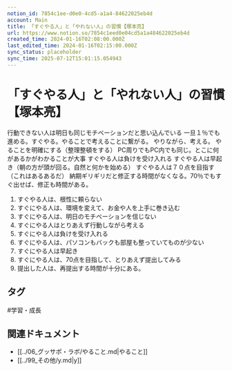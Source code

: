 ```yaml
---
notion_id: 7854c1ee-d0e0-4cd5-a1a4-84622025eb4d
account: Main
title: 「すぐやる人」と「やれない人」の習慣【塚本亮】
url: https://www.notion.so/7854c1eed0e04cd5a1a484622025eb4d
created_time: 2024-01-16T02:08:00.000Z
last_edited_time: 2024-01-16T02:15:00.000Z
sync_status: placeholder
sync_time: 2025-07-12T15:01:15.054943
---
```

# 「すぐやる人」と「やれない人」の習慣【塚本亮】

行動できない人は明日も同じモチベーションだと思い込んでいる
一旦１％でも進める。すぐやる。やることで考えることに繋がる。
やりながら、考える。
やることを明確にする（整理整頓をする）
PC周りでもPC内でも同じ。とこに何があるかがわかることが大事
すぐやる人は負けを受け入れる
すぐやる人は早起き（朝の方が頭が回る。自然と何かを始める）
すぐやる人は７０点を目指す（これはあるあるだ）
納期ギリギリだと修正する時間がなくなる。70％でもすぐ出せば、修正も時間がある。
1. すぐやる人は、根性に頼らない
1. すぐにやる人は、環境を変えて、お金や人を上手に巻き込む
1. すぐにやる人は、明日のモチベーションを信じない
1. すぐにやる人はとりあえず行動しながら考える
1. すぐにやる人は負けを受け入れる
1. すぐにやる人は、パソコンもバックも部屋も整っていてものが少ない
1. すぐにやる人は早起き
1. すぐにやる人は、70点を目指して、とりあえず提出してみる
1. 提出した人は、再提出する時間が十分にある。

## タグ

#学習・成長 

## 関連ドキュメント

- [[../06_グッサポ・ラボ/やること.md|やること]]
- [[../99_その他/y.md|y]]
